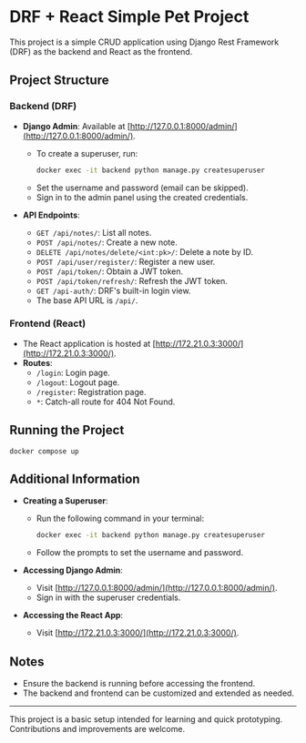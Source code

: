 # DRF + React Simple Pet Project

This project is a simple CRUD application using Django Rest Framework (DRF) as the backend and React as the frontend.

## Project Structure

### Backend (DRF)

- **Django Admin**: Available at [http://127.0.0.1:8000/admin/](http://127.0.0.1:8000/admin/).
  - To create a superuser, run:
    ```bash
    docker exec -it backend python manage.py createsuperuser
    ```
  - Set the username and password (email can be skipped).
  - Sign in to the admin panel using the created credentials.

- **API Endpoints**:
  - `GET /api/notes/`: List all notes.
  - `POST /api/notes/`: Create a new note.
  - `DELETE /api/notes/delete/<int:pk>/`: Delete a note by ID.
  - `POST /api/user/register/`: Register a new user.
  - `POST /api/token/`: Obtain a JWT token.
  - `POST /api/token/refresh/`: Refresh the JWT token.
  - `GET /api-auth/`: DRF's built-in login view.
  - The base API URL is `/api/`.

### Frontend (React)

- The React application is hosted at [http://172.21.0.3:3000/](http://172.21.0.3:3000/).
- **Routes**:
  - `/login`: Login page.
  - `/logout`: Logout page.
  - `/register`: Registration page.
  - `*`: Catch-all route for 404 Not Found.

## Running the Project

```docker compose up```

## Additional Information

- **Creating a Superuser**:
  - Run the following command in your terminal:
    ```bash
    docker exec -it backend python manage.py createsuperuser
    ```
  - Follow the prompts to set the username and password.

- **Accessing Django Admin**:
  - Visit [http://127.0.0.1:8000/admin/](http://127.0.0.1:8000/admin/).
  - Sign in with the superuser credentials.

- **Accessing the React App**:
  - Visit [http://172.21.0.3:3000/](http://172.21.0.3:3000/).

## Notes

- Ensure the backend is running before accessing the frontend.
- The backend and frontend can be customized and extended as needed.

---

This project is a basic setup intended for learning and quick prototyping. Contributions and improvements are welcome.
